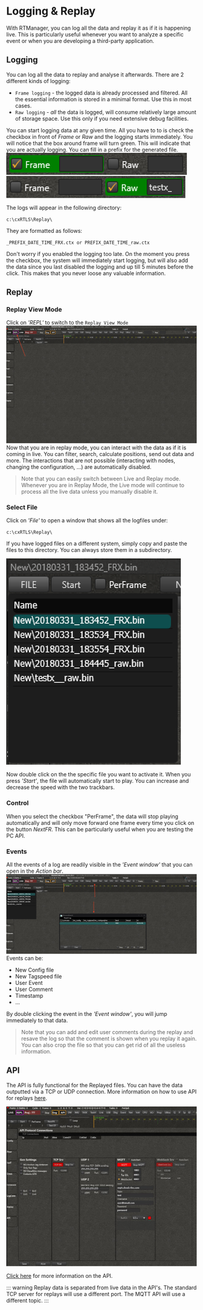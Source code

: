 # Logging & Replay
With RTManager, you can log all the data and replay it as if it is happening live. This is particularly useful whenever you want to analyze a specific event or when you are developing a third-party application.

## Logging
You can log all the data to replay and analyse it afterwards.
There are 2 different kinds of logging:
- `Frame logging` - the logged data is already processed and filtered. All the essential information is stored in a minimal format. Use this in most cases.
- `Raw logging` - *all* the data is logged, will consume relatively large amount of storage space. Use this only if you need extensive debug facilities.

You can start logging data at any given time. All you have to to is check the checkbox in front of _Frame_ or _Raw_ and the logging starts immediately. You will notice that the box around frame will turn green. This will indicate that you are actually logging.
You can fill in a prefix for the generated file.
![log](./img/cxRTLS/logging_frame.png)
![log](./img/cxRTLS/logging_raw_prefix.png)

The logs will appear in the following directory:
```
c:\cxRTLS\Replay\
```
They are formatted as follows:
```
_PREFIX_DATE_TIME_FRX.ctx or PREFIX_DATE_TIME_raw.ctx
```

Don't worry if you enabled the logging too late. On the moment you press the checkbox, the system will immediately start logging, but will also add the data since you last disabled the logging and up till 5 minutes before the click. This makes that you never loose any valuable information.

## Replay
### Replay View Mode
Click on _'REPL'_ to switch to the `Replay View Mode`
![replay](./img/cxRTLS/replay.png)
Now that you are in replay mode, you can interact with the data as if it is coming in live. You can filter, search, calculate positions, send out data and more. The interactions that are not possible (interacting with nodes, changing the configuration, ...) are automatically disabled.

> Note that you can easily switch between Live and Replay mode.
> Whenever you are in Replay Mode, the Live mode will continue to process all the live data unless you manually disable it.

### Select File
Click on _'File'_ to open a window that shows all the logfiles under:
```
c:\cxRTLS\Replay\
```
If you have logged files on a different system, simply copy and paste the files to this directory. You can always store them in a subdirectory.

![replay_file](./img/cxRTLS/replay_file.png)

Now double click on the the specific file you want to activate it. When you press _'Start'_, the file will automatically start to play.
You can increase and decrease the speed with the two trackbars.

### Control
When you select the checkbox "PerFrame", the data will stop playing automatically and will only move forward one frame every time you click on the button _NextFR_.
This can be particularly useful when you are testing the PC API.

### Events
All the events of a log are readily visible in the _'Event window'_ that you can open in the _Action bar_.
![replay_event](./img/cxRTLS/replay_event.png)
Events can be:
- New Config file
- New Tagspeed file
- User Event
- User Comment
- Timestamp
- ...

By double clicking the event in the _'Event window'_, you will jump immediately to that data.

> Note that you can add and edit user comments during the replay and resave the log so that the comment is shown when you replay it again.
You can also crop the file so that you can get rid of all the useless information.


## API
The API is fully functional for the Replayed files. You can have the data outputted via a TCP or UDP connection. More information on how to use API for replays [here](../positioning/trying_demo_replays.html#rtmanager). 

![api_view](./img/cxRTLS/api.jpg)

[Click here](../api/) for more information on the API.

::: warning
Replay data is separated from live data in the API's. The standard TCP server for replays will use a different port. The MQTT API will use a different topic.
:::